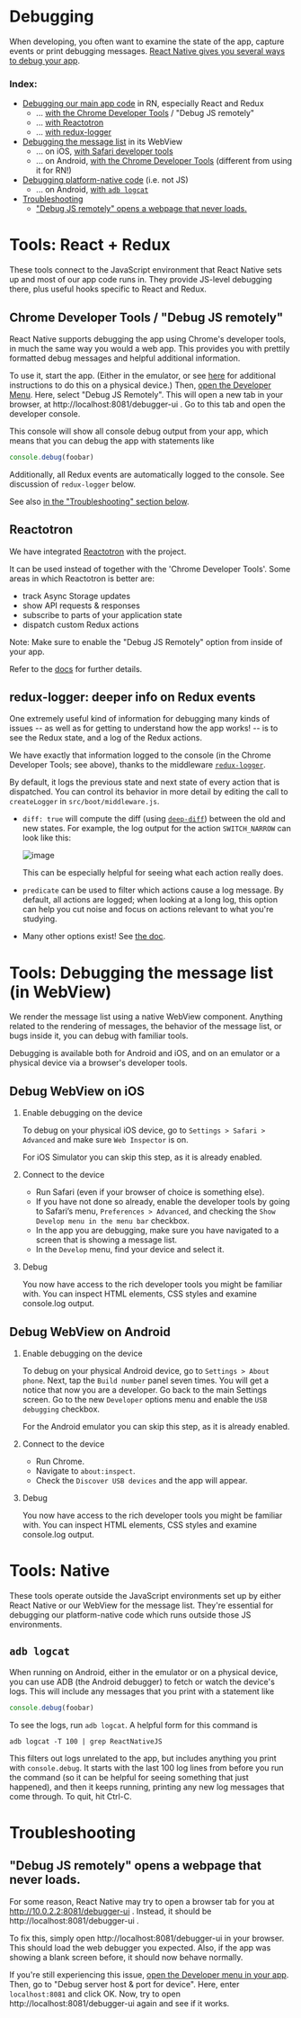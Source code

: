 # Debugging

When developing, you often want to examine the state of the app, capture
events or print debugging messages. [React Native gives you several ways to
debug your app][react-debugging].

### Index:

* [Debugging our main app code](#main-codebase) in RN,
  especially React and Redux
  * ... [with the Chrome Developer Tools](#chrome-devtools) /
    "Debug JS remotely"
  * ... [with Reactotron](#reactotron)
  * ... [with redux-logger](#redux-logger)
* [Debugging the message list](#webview) in its WebView
  * ... on iOS, [with Safari developer tools](#webview-safari)
  * ... on Android, [with the Chrome Developer Tools](#webview-chrome)
    (different from using it for RN!)
* [Debugging platform-native code](#native) (i.e. not JS)
  * ... on Android, [with `adb logcat`](#adb-logcat)
* [Troubleshooting](#troubleshooting)
  * ["Debug JS remotely" opens a webpage that never loads.](#debug-remotely-never-loads)


<div id="main-codebase" />

# Tools: React + Redux

These tools connect to the JavaScript environment that React Native
sets up and most of our app code runs in.  They provide JS-level
debugging there, plus useful hooks specific to React and Redux.


<div id="chrome-devtools" />

## Chrome Developer Tools / "Debug JS remotely"

React Native supports debugging the app using Chrome's developer tools, in
much the same way you would a web app.  This provides you with prettily
formatted debug messages and helpful additional information.

To use it, start the app.  (Either in the emulator, or see
[here][chrome-devtools-device] for additional instructions to do this on a
physical device.)  Then, [open the Developer Menu][dev-menu].  Here, select
"Debug JS Remotely".  This will open a new tab in your browser, at
http://localhost:8081/debugger-ui .  Go to this tab and open the developer
console.

This console will show all console debug output from your app, which means
that you can debug the app with statements like
```js
console.debug(foobar)
```

Additionally, all Redux events are automatically logged to the console.
See discussion of `redux-logger` below.

See also [in the "Troubleshooting" section below](#debug-remotely-never-loads).

[chrome-devtools-device]: https://facebook.github.io/react-native/docs/debugging.html#debugging-on-a-device-with-chrome-developer-tools


<div id="reactotron" />

## Reactotron

We have integrated [Reactotron](https://github.com/infinitered/reactotron) with the project.

It can be used instead of together with the 'Chrome Developer Tools'.
Some areas in which Reactotron is better are:

* track Async Storage updates
* show API requests & responses
* subscribe to parts of your application state
* dispatch custom Redux actions

Note: Make sure to enable the "Debug JS Remotely" option from inside of your app.

Refer to the [docs](https://github.com/infinitered/reactotron/blob/master/readme.md) for further details.


<div id="redux-logger" />

## redux-logger: deeper info on Redux events

One extremely useful kind of information for debugging many kinds of issues
-- as well as for getting to understand how the app works! -- is to see the
Redux state, and a log of the Redux actions.

We have exactly that information logged to the console (in the Chrome
Developer Tools; see above), thanks to the middleware
[`redux-logger`](https://github.com/evgenyrodionov/redux-logger).

By default, it logs the previous state and next state of every action that
is dispatched.  You can control its behavior in more detail by editing the
call to `createLogger` in `src/boot/middleware.js`.

* `diff: true` will compute the diff (using
  [`deep-diff`](https://github.com/flitbit/diff#simple-examples)) between the
  old and new states.  For example, the log output for the action
  `SWITCH_NARROW` can look like this:

  ![image](https://user-images.githubusercontent.com/12771126/42355493-3a24885e-8082-11e8-96d9-fc7c59e0d1d0.png)

  This can be especially helpful for seeing what each action really does.

* `predicate` can be used to filter which actions cause a log message.  By
  default, all actions are logged; when looking at a long log, this option
  can help you cut noise and focus on actions relevant to what you're
  studying.

* Many other options exist!  See [the
  doc](https://github.com/evgenyrodionov/redux-logger#options).


<div id="webview" />

# Tools: Debugging the message list (in WebView)

We render the message list using a native WebView component. Anything
related to the rendering of messages, the behavior of the message list, or
bugs inside it, you can debug with familiar tools.

Debugging is available both for Android and iOS, and on an emulator or
a physical device via a browser's developer tools.


<div id="webview-safari" />

## Debug WebView on iOS

1. Enable debugging on the device

   To debug on your physical iOS device, go to `Settings > Safari >
   Advanced` and make sure `Web Inspector` is on.

   For iOS Simulator you can skip this step, as it is already enabled.

2. Connect to the device

   * Run Safari (even if your browser of choice is something else).
   * If you have not done so already, enable the developer tools by
     going to Safari’s menu, `Preferences > Advanced`, and checking
     the `Show Develop menu in the menu bar` checkbox.
   * In the app you are debugging, make sure you have navigated to a
     screen that is showing a message list.
   * In the `Develop` menu, find your device and select it.

3. Debug

   You now have access to the rich developer tools you might be
   familiar with.  You can inspect HTML elements, CSS styles and
   examine console.log output.


<div id="webview-chrome" />

## Debug WebView on Android

1. Enable debugging on the device

   To debug on your physical Android device, go to `Settings > About
   phone`.  Next, tap the `Build number` panel seven times. You will
   get a notice that now you are a developer. Go back to the main
   Settings screen. Go to the new `Developer` options menu and enable
   the `USB debugging` checkbox.

   For the Android emulator you can skip this step, as it is already
   enabled.

2. Connect to the device

   * Run Chrome.
   * Navigate to `about:inspect`.
   * Check the `Discover USB devices` and the app will appear.

3. Debug

   You now have access to the rich developer tools you might be
   familiar with.  You can inspect HTML elements, CSS styles and
   examine console.log output.


<div id="native" />

# Tools: Native

These tools operate outside the JavaScript environments set up by
either React Native or our WebView for the message list.  They're
essential for debugging our platform-native code which runs outside
those JS environments.


<div id="adb-logcat" />

## `adb logcat`

When running on Android, either in the emulator or on a physical device, you
can use ADB (the Android debugger) to fetch or watch the device's logs.
This will include any messages that you print with a statement like
```js
console.debug(foobar)
```

To see the logs, run `adb logcat`.  A helpful form for this command is
```
adb logcat -T 100 | grep ReactNativeJS
```
This filters out logs unrelated to the app, but includes anything you print
with `console.debug`.  It starts with the last 100 log lines from before you
run the command (so it can be helpful for seeing something that just
happened), and then it keeps running, printing any new log messages that
come through.  To quit, hit Ctrl-C.


# Troubleshooting


<div id="debug-remotely-never-loads" />

## "Debug JS remotely" opens a webpage that never loads.

For some reason, React Native may try to open a browser tab for you at
http://10.0.2.2:8081/debugger-ui .
Instead, it should be http://localhost:8081/debugger-ui .

To fix this, simply open http://localhost:8081/debugger-ui in your browser.
This should load the web debugger you expected. Also, if the app was showing
a blank screen before, it should now behave normally.

If you're still experiencing this issue, [open the Developer menu in your app][dev-menu].
Then, go to "Debug server host & port for device". Here, enter `localhost:8081`
and click OK. Now, try to open http://localhost:8081/debugger-ui again and see
if it works.

[dev-menu]: https://facebook.github.io/react-native/docs/debugging.html#accessing-the-in-app-developer-menu
[react-debugging]: https://facebook.github.io/react-native/docs/debugging.html
